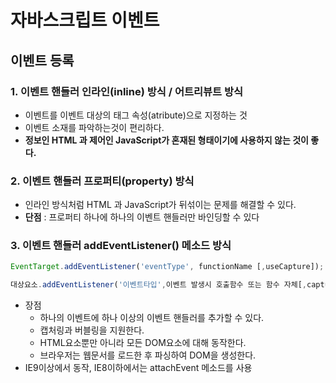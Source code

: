 # 자바스크립트 이벤트

## 이벤트 등록

### 1. 이벤트 핸들러 인라인(inline) 방식 / 어트리뷰트 방식

- 이벤트를 이벤트 대상의 태그 속성(atribute)으로 지정하는 것
- 이벤트 소재를 파악하는것이 편리하다.
- **정보인 HTML 과 제어인 JavaScript가 혼재된 형태이기에 사용하지 않는 것이 좋다.**

### 2. 이벤트 핸들러 프로퍼티(property) 방식

- 인라인 방식처럼 HTML 과 JavaScript가 뒤섞이는 문제를 해결할 수 있다.
- **단점** : 프로퍼티 하나에 하나의 이벤트 핸들러만 바인딩할 수 있다

### 3. 이벤트 핸들러 addEventListener() 메소드 방식

```js
EventTarget.addEventListener('eventType', functionName [,useCapture]);

대상요소.addEventListener('이벤트타입',이벤트 발생시 호출함수 또는 함수 자체[,capture 사용여부])
```

- 장점
  - 하나의 이벤트에 하나 이상의 이벤트 핸들러를 추가할 수 있다.
  - 캡처링과 버블링을 지원한다.
  - HTML요소뿐만 아니라 모든 DOM요소에 대해 동작한다.
  - 브라우저는 웹문서를 로드한 후 파싱하여 DOM을 생성한다.
- IE9이상에서 동작, IE8이하에서는 attachEvent 메소드를 사용
